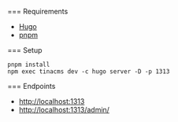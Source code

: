 === Requirements

* [Hugo](https://gohugo.io/)
* [pnpm](https://pnpm.io/)

=== Setup

```
pnpm install
npm exec tinacms dev -c hugo server -D -p 1313
```

=== Endpoints

* [http://localhost:1313](http://localhost:1313)
* [http://localhost:1313/admin/](http://localhost:1313/admin/)

